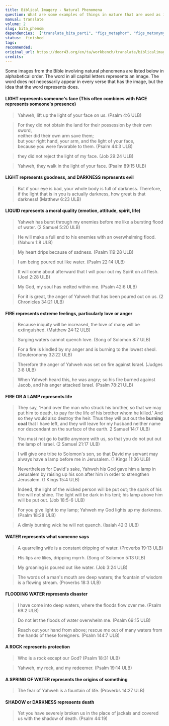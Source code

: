 ```yaml
---
title: Biblical Imagery - Natural Phenomena
question: What are some examples of things in nature that are used as images in the Bible?
manual: translate
volume: 2
slug: bita_phenom
dependencies:  ["translate_bita_part1", "figs_metaphor", "figs_metonymy"]
status:  finished
tags: 
recommended: 
original_url: https://door43.org/en/ta/workbench/translate/biblicalimageryta_phenom
credits: 
---
```


Some images from the Bible involving natural phenomena are listed below in alphabetical order. The word in all capital letters represents an image. The word does not necessarily appear in every verse that has the image, but the idea that the word represents does.

#### LIGHT represents someone's face  (This often combines with FACE represents someone's presence)

<blockquote>Yahweh, lift up the light of your face on us. (Psalm 4:6 ULB)</blockquote>


>For they did not obtain the land for their possession by their own sword,  
>neither did their own arm save them;  
>but your right hand, your arm, and the light of your face,  
>because you were favorable to them. (Psalm 44:3 ULB)


<blockquote>they did not reject the light of my face. (Job 29:24 ULB)</blockquote>


>Yahweh, they walk in the light of your face. (Psalm 89:15 ULB)



#### LIGHT represents goodness, and DARKNESS represents evil


>But if your eye is bad, your whole body is full of darkness. Therefore, if the light that is in you is actually darkness, how great is that darkness!  (Matthew 6:23 ULB)



#### LIQUID represents a moral quality (emotion, attitude, spirit, life)

>Yahweh has burst through my enemies before me like a bursting flood of water. (2 Samuel 5:20 ULB)


<blockquote>He will make a full end to his enemies with an overwhelming flood. (Nahum 1:8 ULB)</blockquote>


>My heart drips because of sadness. (Psalm 119:28 ULB)


<blockquote>I am being poured out like water. (Psalm 22:14 ULB) </blockquote>


>It will come about afterward that I will pour out my Spirit on all flesh. (Joel 2:28 ULB)


<blockquote>My God, my soul has melted within me. (Psalm 42:6 ULB)</blockquote>


> For it is great, the anger of Yahweh that has been poured out on us. (2 Chronicles 34:21 ULB)


#### FIRE represents extreme feelings, particularly love or anger 

>Because iniquity will be increased, the love of many will be extinguished. (Matthew 24:12 ULB)


<blockquote>Surging waters cannot quench love. (Song of Solomon 8:7 ULB)</blockquote>


>For a fire is kindled by my anger and is burning to the lowest sheol.  (Deuteronomy 32:22 ULB)


<blockquote>Therefore the anger of Yahweh was set on fire against Israel. (Judges 3:8 ULB)</blockquote>


>When Yahweh heard this, he was angry; so his fire burned against Jacob, and his anger attacked Israel. (Psalm 78:21 ULB)


#### FIRE OR A LAMP represents life 

>They say, 'Hand over the man who struck his brother, so that we may put him to death, to pay for the life of his brother whom he killed.' And so they would also destroy the heir. Thus they will put out the __burning coal__ that I have left, and they will leave for my husband neither name nor descendant on the surface of the earth. 2 Samuel 14:7 ULB) 


<blockquote>You must not go to battle anymore with us, so that you do not put out the lamp of Israel. (2 Samuel 21:17 ULB) </blockquote>


>I will give one tribe to Solomon's son, so that David my servant may always have a lamp before me in Jerusalem. (1 Kings 11:36 ULB)


<blockquote>Nevertheless for David's sake, Yahweh his God gave him a lamp in Jerusalem by raising up his son after him in order to strengthen Jerusalem. (1 Kings 15:4 ULB)</blockquote>


>Indeed, the light of the wicked person will be put out; the spark of his fire will not shine. The light will be dark in his tent; his lamp above him will be put out. (Job 18:5-6 ULB)


<blockquote>For you give light to my lamp; Yahweh my God lights up my darkness. (Psalm 18:28 ULB)</blockquote>


>A dimly burning wick he will not quench.  (Isaiah 42:3 ULB)


#### WATER represents what someone says 

>A quarreling wife is a constant dripping of water. (Proverbs 19:13 ULB)


<blockquote>His lips are lilies, dripping myrrh. (Song of Solomon 5:13 ULB)</blockquote>


>My groaning is poured out like water. (Job 3:24 ULB)


<blockquote>The words of a man's mouth are deep waters; the fountain of wisdom is a flowing stream. (Proverbs 18:3 ULB)</blockquote>


#### FLOODING WATER represents disaster 

>I have come into deep waters, where the floods flow over me. (Psalm 69:2 ULB)


<blockquote>Do not let the floods of water overwhelm me. (Psalm 69:15 ULB)</blockquote>


>Reach out your hand from above; rescue me out of many waters from the hands of these foreigners. (Psalm 144:7 ULB)


#### A ROCK represents protection 

>Who is a rock except our God?  (Psalm 18:31 ULB)


<blockquote>Yahweh, my rock, and my redeemer.  (Psalm 19:14 ULB)</blockquote>


#### A SPRING OF WATER represents the origins of something  

>The fear of Yahweh is a fountain of life.  (Proverbs 14:27 ULB)


#### SHADOW or DARKNESS represents death 

>Yet you have severely broken us in the place of jackals and covered us with the shadow of death. (Psalm 44:19)
